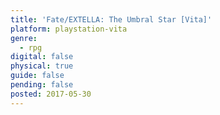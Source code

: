 ```yaml
---
title: 'Fate/EXTELLA: The Umbral Star [Vita]'
platform: playstation-vita
genre:
  - rpg
digital: false
physical: true
guide: false
pending: false
posted: 2017-05-30
---
```

